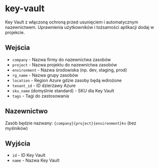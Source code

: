 # key-vault
Key Vault z włączoną ochroną przed usunięciem i automatycznym nazewnictwem. Uprawnienia użytkowników i tożsamości aplikacji dodaj w projekcie.

## Wejścia
- `company` - Nazwa firmy do nazewnictwa zasobów
- `project` - Nazwa projektu do nazewnictwa zasobów  
- `environment` - Nazwa środowiska (np. dev, staging, prod)
- `rg_name` - Nazwa grupy zasobów
- `location` - Region Azure gdzie zasoby będą wdrożone
- `tenant_id` - ID dzierżawy Azure
- `sku_name` (domyślnie standard) - SKU dla Key Vault
- `tags` - Tagi do zastosowania

## Nazewnictwo
Zasób będzie nazwany: `{company}{project}{environment}kv` (bez myślników)

## Wyjścia
- `id` - ID Key Vault
- `name` - Nazwa Key Vault